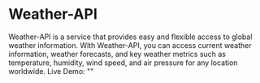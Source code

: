 # Weather-API
Weather-API is a service that provides easy and flexible access to global weather information. With Weather-API, you can access current weather information, weather forecasts, and key weather metrics such as temperature, humidity, wind speed, and air pressure for any location worldwide.
Live Demo: ""
